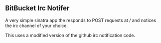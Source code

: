 ## BitBucket Irc Notifer 

A very simple sinatra app the responds to POST requests at / and 
notices the irc channel of your choice.

This uses a modified version of the github irc notification code.


